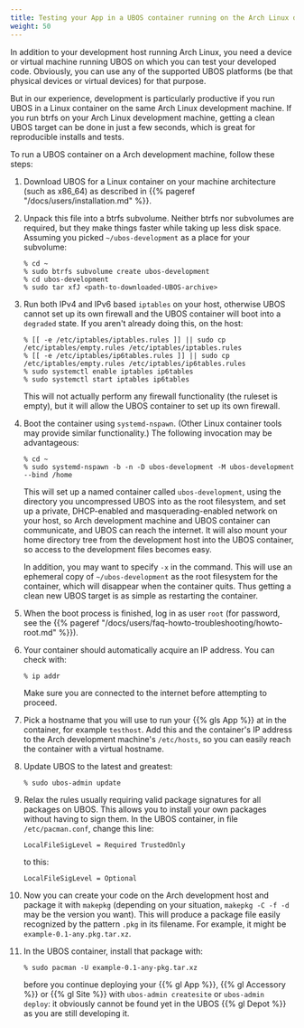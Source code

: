 ```yaml
---
title: Testing your App in a UBOS container running on the Arch Linux development host
weight: 50
---
```


In addition to your development host running Arch Linux, you need a device or virtual
machine running UBOS on which you can test your developed code. Obviously, you can use
any of the supported UBOS platforms (be that physical devices or virtual devices) for that
purpose.

But in our experience, development is particularly productive if you run UBOS in a
Linux container on the same Arch Linux development machine. If you run btrfs on your
Arch Linux development machine, getting a clean UBOS target can be done in just a few
seconds, which is great for reproducible installs and tests.

To run a UBOS container on a Arch development machine, follow these steps:

1. Download UBOS for a Linux container on your machine architecture (such as x86_64)
   as described in {{% pageref "/docs/users/installation.md" %}}.

1. Unpack this file into a btrfs subvolume. Neither btrfs nor subvolumes are required,
   but they make things faster while taking up less disk space. Assuming you picked
   ``~/ubos-development`` as a place for your subvolume:

   ```
   % cd ~
   % sudo btrfs subvolume create ubos-development
   % cd ubos-development
   % sudo tar xfJ <path-to-downloaded-UBOS-archive>
   ```

1. Run both IPv4 and IPv6 based ``iptables`` on your host, otherwise UBOS cannot set up its
   own firewall and the UBOS container will boot into a ``degraded`` state. If you aren't
   already doing this, on the host:

   ```
   % [[ -e /etc/iptables/iptables.rules ]] || sudo cp /etc/iptables/empty.rules /etc/iptables/iptables.rules
   % [[ -e /etc/iptables/ip6tables.rules ]] || sudo cp /etc/iptables/empty.rules /etc/iptables/ip6tables.rules
   % sudo systemctl enable iptables ip6tables
   % sudo systemctl start iptables ip6tables
   ```

   This will not actually perform any firewall functionality (the ruleset is empty), but
   it will allow the UBOS container to set up its own firewall.

1. Boot the container using ``systemd-nspawn``. (Other Linux container tools may provide
   similar functionality.) The following invocation may be advantageous:

   ```
   % cd ~
   % sudo systemd-nspawn -b -n -D ubos-development -M ubos-development --bind /home
   ```

   This will set up a named container called ``ubos-development``, using the directory
   you uncompressed UBOS into as the root filesystem, and set up a private, DHCP-enabled and
   masquerading-enabled network on your host, so Arch development machine and UBOS container
   can communicate, and UBOS can reach the internet. It will also mount your home directory
   tree from the development host into the UBOS container, so access to the development files becomes easy.

   In addition, you may want to specify ``-x`` in the command. This will use an ephemeral
   copy of ``~/ubos-development`` as the root filesystem for the container, which will
   disappear when the container quits. Thus getting a clean new UBOS target is as simple
   as restarting the container.

1. When the boot process is finished, log in as user ``root``
   (for password, see the {{% pageref "/docs/users/faq-howto-troubleshooting/howto-root.md" %}}).

1. Your container should automatically acquire an IP address. You can check with:

   ```
   % ip addr
   ```

   Make sure you are connected to the internet before attempting to proceed.

1. Pick a hostname that you will use to run your {{% gls App %}} at in the container, for example
   ``testhost``. Add this and the container's IP address to the Arch development machine's
   ``/etc/hosts``, so you can easily reach the container with a virtual hostname.

1. Update UBOS to the latest and greatest:

   ```
   % sudo ubos-admin update
   ```

1. Relax the rules usually requiring valid package signatures for all packages on UBOS.
   This allows you to install your own packages without having to sign them. In the
   UBOS container, in file ``/etc/pacman.conf``, change this line:

   ```
   LocalFileSigLevel = Required TrustedOnly
   ```

   to this:

   ```
   LocalFileSigLevel = Optional
   ```

1. Now you can create your code on the Arch development host and package it with
   ``makepkg`` (depending on your situation, ``makepkg -C -f -d`` may be the version
   you want). This will produce a package file easily recognized by the pattern ``.pkg``
   in its filename. For example, it might be ``example-0.1-any.pkg.tar.xz``.

1. In the UBOS container, install that package with:

   ```
   % sudo pacman -U example-0.1-any-pkg.tar.xz
   ```

   before you continue deploying your {{% gl App %}}, {{% gl Accessory %}} or
   {{% gl Site %}} with ``ubos-admin createsite`` or ``ubos-admin deploy``:
   it obviously cannot be found yet in the UBOS {{% gl Depot %}} as you are
   still developing it.
